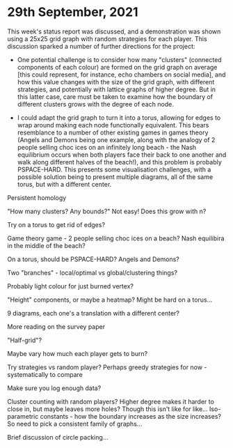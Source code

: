 # 29th September, 2021


This week's status report was discussed, and a demonstration was shown using a 25x25 grid graph with random strategies for each player. This discussion sparked a number of further directions for the project:

* One potential challenge is to consider how many "clusters" (connected components of each colour) are formed on the grid graph on average [this could represent, for instance, echo chambers on social media], and how this value changes with the size of the grid graph, with different strategies, and potentially with lattice graphs of higher degree. But in this latter case, care must be taken to examine how the boundary of different clusters grows with the degree of each node.

* I could adapt the grid graph to turn it into a torus, allowing for edges to wrap around making each node functionally equivalent. This bears resemblance to a number of other existing games in games theory (Angels and Demons being one example, along with the analogy of 2 people selling choc ices on an infinitely long beach - the Nash equilibrium occurs when both players face their back to one another and walk along different halves of the beach!), and this problem is probably PSPACE-HARD. This presents some visualisation challenges, with a possible solution being to present multiple diagrams, all of the same torus, but with a different center.

Persistent homology

"How many clusters? Any bounds?" Not easy! Does this grow with n?

Try on a torus to get rid of edges?

Game theory game - 2 people selling choc ices on a beach? Nash equilibira in the middle of the beach?

On a torus, should be PSPACE-HARD? Angels and Demons?

Two "branches" - local/optimal vs global/clustering things?

Probably light colour for just burned vertex?

"Height" components, or maybe a heatmap? Might be hard on a torus...

9 diagrams, each one's a translation with a different center?

More reading on the survey paper

"Half-grid"?

Maybe vary how much each player gets to burn?

Try strategies vs random player? Perhaps greedy strategies for now - systematically to compare

Make sure you log enough data?

Cluster counting with random players? Higher degree makes it harder to close in, but maybe leaves more holes? Though this isn't like for like...
Iso-parametric constants - how the boundary increases as the size increases? So need to pick a consistent family of graphs...

Brief discussion of circle packing...